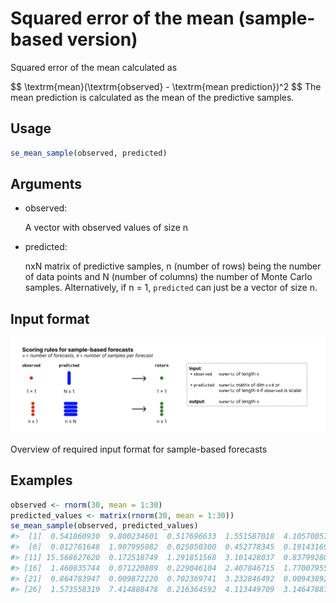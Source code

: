 # Squared error of the mean (sample-based version)

Squared error of the mean calculated as

\$\$ \textrm{mean}(\textrm{observed} - \textrm{mean prediction})^2 \$\$
The mean prediction is calculated as the mean of the predictive samples.

## Usage

``` r
se_mean_sample(observed, predicted)
```

## Arguments

- observed:

  A vector with observed values of size n

- predicted:

  nxN matrix of predictive samples, n (number of rows) being the number
  of data points and N (number of columns) the number of Monte Carlo
  samples. Alternatively, if n = 1, `predicted` can just be a vector of
  size n.

## Input format

![](figures/metrics-sample.png)

Overview of required input format for sample-based forecasts

## Examples

``` r
observed <- rnorm(30, mean = 1:30)
predicted_values <- matrix(rnorm(30, mean = 1:30))
se_mean_sample(observed, predicted_values)
#>  [1]  0.541860930  9.800234601  0.517696633  1.551587018  4.105700572
#>  [6]  0.012761648  1.907995082  0.025050300  0.452778345  0.191431693
#> [11] 15.568627620  0.172518749  1.291851568  3.101428037  0.837992802
#> [16]  1.460835744  0.071220889  0.229046104  2.407846715  1.770079557
#> [21]  0.864783947  0.009872220  0.702369741  3.232846492  0.009438926
#> [26]  1.573558319  7.414888478  0.216364592  4.113449709  3.146478871
```
